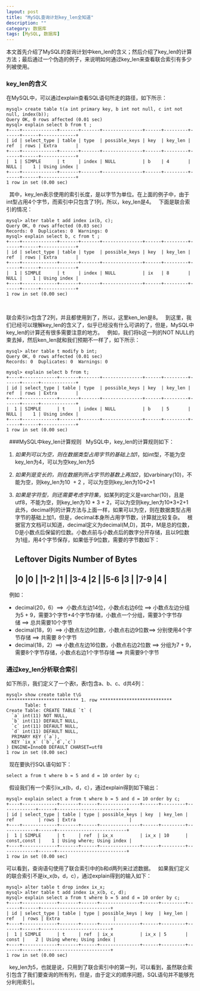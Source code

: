 ```yaml
---
layout: post
title: "MySQL查询计划key_len全知道"
description: ""
category: 数据库
tags: [MySQL, 数据库]
---
```


本文首先介绍了MySQL的查询计划中ken_len的含义；然后介绍了key_len的计算方法；最后通过一个伪造的例子，来说明如何通过key_len来查看联合索引有多少列被使用。

### key_len的含义

在MySQL中，可以通过explain查看SQL语句所走的路径，如下所示：

    mysql> create table t(a int primary key, b int not null, c int not null, index(b));
    Query OK, 0 rows affected (0.01 sec)
    mysql> explain select b from t ;
    +----+-------------+-------+-------+---------------+------+---------+------+------+-------------+
    | id | select_type | table | type  | possible_keys | key  | key_len | ref  | rows | Extra       |
    +----+-------------+-------+-------+---------------+------+---------+------+------+-------------+
    |  1 | SIMPLE      | t     | index | NULL          | b    | 4       | NULL |    1 | Using index |
    +----+-------------+-------+-------+---------------+------+---------+------+------+-------------+
    1 row in set (0.00 sec)
 
其中，key_len表示使用的索引长度，是以字节为单位。在上面的例子中，由于int型占用4个字节，而索引中只包含了1列，所以，key_len是4。
 
下面是联合索引的情况：

    mysql> alter table t add index ix(b, c);
    Query OK, 0 rows affected (0.03 sec)
    Records: 0  Duplicates: 0  Warnings: 0
    mysql> explain select b, c from t ;
    +----+-------------+-------+-------+---------------+------+---------+------+------+-------------+
    | id | select_type | table | type  | possible_keys | key  | key_len | ref  | rows | Extra       |
    +----+-------------+-------+-------+---------------+------+---------+------+------+-------------+
    |  1 | SIMPLE      | t     | index | NULL          | ix   | 8       | NULL |    1 | Using index |
    +----+-------------+-------+-------+---------------+------+---------+------+------+-------------+
    1 row in set (0.00 sec)
 

联合索引ix包含了2列，并且都使用到了，所以，这里ken_len是8。
 
到这里，我们已经可以理解key_len的含义了，似乎已经没有什么可讲的了，但是，MySQL中key_len的计算还有很多需要注意的地方。
 
例如，我们将b这一列的NOT NULL约束去掉，然后ken_len就和我们预期不一样了，如下所示：
 

    mysql> alter table t modify b int;
    Query OK, 0 rows affected (0.01 sec)
    Records: 0  Duplicates: 0  Warnings: 0
    
    mysql> explain select b from t;
    +----+-------------+-------+-------+---------------+------+---------+------+------+-------------+
    | id | select_type | table | type  | possible_keys | key  | key_len | ref  | rows | Extra       |
    +----+-------------+-------+-------+---------------+------+---------+------+------+-------------+
    |  1 | SIMPLE      | t     | index | NULL          | b    | 5       | NULL |    1 | Using index |
    +----+-------------+-------+-------+---------------+------+---------+------+------+-------------+
    1 row in set (0.00 sec)

 
###MySQL中key_len计算规则
 
MySQL中，key_len的计算规则如下：
 
1. *如果列可以为空，则在数据类型占用字节的基础上加1*，如int型，不能为空key_len为4，可以为空key_len为5
1. *如果列是变长的，则在数据列所占字节的基数上再加2*，如varbinary(10)，不能为空，则key_len为10  + 2 ，可以为空则key_len为10+2+1
1. *如果是字符型，则还需要考虑字符集*，如某列的定义是varchar(10)，且是utf8，不能为空，则key_len为10 * 3 + 2，可以为空则key_len为10*3+2+1
 
此外，decimal列的计算方法与上面一样，如果可以为空，则在数据类型占用字节的基础上加1，但是，decimal本身所占用字节数，计算就比较复杂。
 
根据官方文档可以知道，decimal定义为decimal(M,D)，其中，M是总的位数，D是小数点后保留的位数。小数点前与小数点后的数字分开存储，且以9位数为1组，用4个字节保存，如果低于9位数，需要的字节数如下：
 

    Leftover Digits Number of Bytes
    -----------------------------
    |0              |0          |
    |1-2            |1          |
    |3-4            |2          |
    |5-6            |3          |
    |7-9            |4          |
    -----------------------------
 
例如：

* decimal(20，6）==>  小数点左边14位，小数点右边6位 ==> 小数点左边分组为5 + 9，需要3个字节+4个字节存储，小数点一个分组，需要3个字节存储 ==> 总共需要10个字节
* decimal(18，9）==> 小数点左边9位数，小数点右边9位数==> 分别使用4个字节存储 ==> 共需要 8个字节
* decimal(18，2）==> 小数点左边16位数，小数点右边2位数 ==> 分组为7 + 9，需要8个字节存储，小数点右边1个字节存储 ==> 共需要9个字节

### 通过key_len分析联合索引

如下所示，我们定义了一个表t，表t包含a、b、c、d共4列：

    mysql> show create table t\G
    *************************** 1. row ***************************
           Table: t
    Create Table: CREATE TABLE `t` (
      `a` int(11) NOT NULL,
      `b` int(11) DEFAULT NULL,
      `c` int(11) DEFAULT NULL,
      `d` int(11) DEFAULT NULL,
      PRIMARY KEY (`a`),
      KEY `ix_x` (`b`,`d`,`c`)
    ) ENGINE=InnoDB DEFAULT CHARSET=utf8
    1 row in set (0.00 sec)
 
现在要执行SQL语句如下：

    select a from t where b = 5 and d = 10 order by c;
 
假设我们有一个索引ix_x(b，d，c），通过explain得到如下输出：

    mysql> explain select a from t where b = 5 and d = 10 order by c;
    +----+-------------+-------+------+---------------+------+---------+-------------+------+--------------------------+
    | id | select_type | table | type | possible_keys | key  | key_len | ref         | rows | Extra                    |
    +----+-------------+-------+------+---------------+------+---------+-------------+------+--------------------------+
    |  1 | SIMPLE      | t     | ref  | ix_x          | ix_x | 10      | const,const |    1 | Using where; Using index |
    +----+-------------+-------+------+---------------+------+---------+-------------+------+--------------------------+
    1 row in set (0.00 sec)


可以看到，查询语句使用了联合索引中的b和d两列来过滤数据。
 
如果我们定义的联合索引不是ix_x(b，d，c），通过explain得到的输入如下：

    mysql> alter table t drop index ix_x;
    mysql> alter table t add index ix_x(b, c, d);
    mysql> explain select a from t where b = 5 and d = 10 order by c;
    +----+-------------+-------+------+---------------+------+---------+-------+------+--------------------------+
    | id | select_type | table | type | possible_keys | key  | key_len | ref   | rows | Extra                    |
    +----+-------------+-------+------+---------------+------+---------+-------+------+--------------------------+
    |  1 | SIMPLE      | t     | ref  | ix_x          | ix_x | 5       | const |    2 | Using where; Using index |
    +----+-------------+-------+------+---------------+------+---------+-------+------+--------------------------+
    1 row in set (0.00 sec)
 
key_len为5，也就是说，只用到了联合索引中的第一列，可以看到，虽然联合索引包含了我们要查询的所有列，但是，由于定义的顺序问题，SQL语句并不能够充分利用索引。
